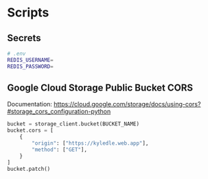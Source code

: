 # Scripts

## Secrets

```bash
# .env
REDIS_USERNAME=
REDIS_PASSWORD=
```

## Google Cloud Storage Public Bucket CORS

Documentation: <https://cloud.google.com/storage/docs/using-cors?#storage_cors_configuration-python>

```python
bucket = storage_client.bucket(BUCKET_NAME)
bucket.cors = [
    {
        "origin": ["https://kyledle.web.app"],
        "method": ["GET"],
    }
]
bucket.patch()
```
